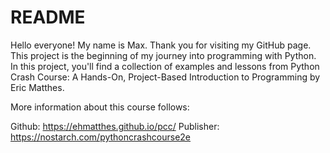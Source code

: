 README
======

Hello everyone! My name is Max. Thank you for visiting my GitHub page. This project is the beginning of my journey into
programming with Python. In this project, you'll find a collection of examples and lessons from Python Crash Course: A
Hands-On, Project-Based Introduction to Programming by Eric Matthes.

More information about this course follows:

Github: https://ehmatthes.github.io/pcc/
Publisher: https://nostarch.com/pythoncrashcourse2e

